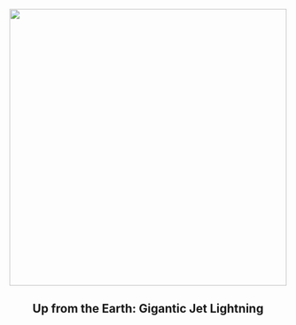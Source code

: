 
<p align="center"><img src="https://apod.nasa.gov/apod/image/2509/JetIss_nasa_960.jpg" width="500" height="500"></p>
<h2 align="center"> Up from the Earth: Gigantic Jet Lightning </h2>
